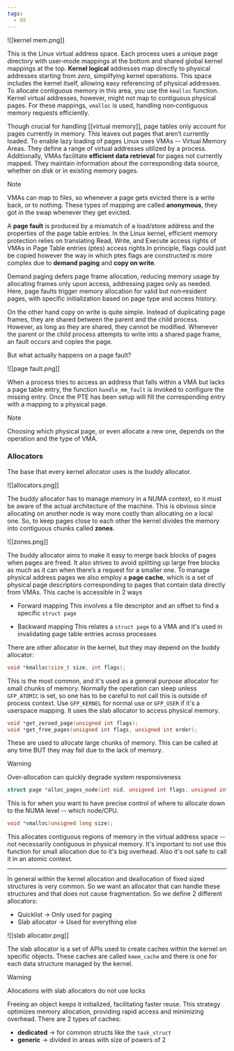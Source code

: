 ```yaml
---
tags:
  - OS
---
```

![[kernel mem.png]]

This is the Linux virtual address space. Each process uses a unique page directory with user‐mode mappings at the bottom and shared global kernel mappings at the top. **Kernel logical** addresses map directly to physical addresses starting from *zero*, simplifying kernel operations. 
This space includes the kernel itself, allowing easy referencing of physical addresses. To allocate contiguous memory in this area, you use the `kmalloc` function. Kernel virtual addresses, however, might not map to contiguous physical pages. For these mappings, `vmalloc` is used, handling non‐contiguous memory requests efficiently.

Though crucial for handling [[virtual memory]], page tables only account for pages currently in memory. This leaves out pages that aren’t currently loaded. To enable lazy loading of pages Linux uses VMAs -- Virtual Memory Areas. They define a range of virtual addresses utilized by a process. Additionally, VMAs facilitate **efficient data retrieval** for pages not currently mapped. They maintain
information about the corresponding data source, whether on disk or in existing memory pages. 

>[!note]
>VMAs can map to files, so whenever a page gets evicted there is a write back, or to nothing. These types of mapping are called **anonymous**, they got in the swap whenever they get evicted.

A **page fault** is produced by a mismatch of a load/store address and the properties of the page table entries. In the Linux kernel, efficient memory protection relies on translating Read, Write, and Execute access rights of VMAs in Page Table entries (ptes) access rights.In principle, flags could just be copied however the way in which ptes flags are constructed is more complex due to **demand paging** and **copy on write**.

Demand paging defers page frame allocation, reducing memory usage by allocating frames only upon access, addressing pages only as needed. Here, page faults trigger memory allocation for valid but non‐resident pages, with specific initialization based on page type and access history.

On the other hand copy on write is quite simple. Instead of duplicating page frames, they are shared between the parent and the child process. However, as long as they are shared, they cannot be modified. Whenever the parent or the child process attempts to write into
a shared page frame, an fault occurs and copies the page.

But what actually happens on a page fault?

![[page fault.png]]

When a process tries to access an address that falls within a VMA but lacks a page table entry, the function `handle_mm_fault` is invoked to configure the missing entry. Once the PTE has been setup will fill the corresponding entry with a mapping to a physical page.

>[!note]
>Choosing which physical page, or even allocate a new one, depends on the operation and the type of VMA.
### Allocators

The base that every kernel allocator uses is the buddy allocator.

![[allocators.png]]

The buddy allocator has to manage memory in a NUMA context, so it must be aware of the actual architecture of the machine. This is obvious since allocating on another node is way more costly than allocating on a local one. So, to keep pages close to each other the kernel divides the memory into contiguous chunks called **zones**.

![[zones.png]]

The buddy allocator aims to make it easy to merge back blocks of pages when pages are freed. It also strives to avoid splitting up large free blocks as much as it can when there’s a request for a smaller one. To manage physical address pages we also employ a **page cache**, which is a set of physical page descriptors corresponding to pages that contain data directly from VMAs. This cache is accessible in $2$ ways
- Forward mapping 
	This involves a file descriptor and an offset to find a specific `struct page`
	
- Backward mapping
	This relates a `struct page` to a VMA and it's used in invalidating page table entries across processes

There are other allocator in the kernel, but they may depend on the buddy allocator:
```c
void *kmalloc(size_t size, int flags);
```

This is the most common, and it's used as a general purpose allocator for small chunks of memory. Normally the operation can sleep unless `GFP_ATOMIC` is set, so one has to be careful to not call this is outside of process context. Use `GFP_KERNEL` for normal use or `GFP_USER` if it's a userspace mapping. It uses the slab allocator to access physical memory.

```c
void *get_zeroed_page(unsigned int flags);
void *get_free_pages(unsigned int flags, unsigned int order);
```

These are used to allocate large chunks of memory. This can be called at any time BUT they may fail due to the lack of memory. 

>[!warning]
>Over-allocation can quickly degrade system responsiveness

```c
struct page *alloc_pages_node(int nid, unsigned int flags, unsigned int order /* Size 2^order */);
```

This is for when you want to have precise control of where to allocate down to the NUMA level -- which node/CPU. 

```c
void *vmalloc(unsigned long size);
```

This allocates contiguous regions of memory in the virtual address space -- not necessarily contiguous in physical memory. It's important to not use this function for small allocation due to it's big overhead. Also it's not safe to call it in an atomic context.

---
In general within the kernel allocation and deallocation of fixed sized structures is very common. So we want an allocator that can handle these structures and that does not cause fragmentation. So we define $2$ different allocators:
- Quicklist $\to$ Only used for paging
- Slab allocator $\to$ Used for everything else

![[slab allocator.png]]

The slab allocator is a set of APIs used to create caches within the kernel on specific objects. These caches are called `kmem_cache` and there is one for each data structure managed by the kernel.

>[!warning]
>Allocations with slab allocators do not use locks

Freeing an object keeps it initialized, facilitating faster reuse. This strategy optimizes memory allocation, providing rapid access and minimizing overhead. There are $2$ types of caches:
- **dedicated** $\to$ for common structs like the `task_struct`
- **generic** $\to$ divided in areas with size of powers of $2$
